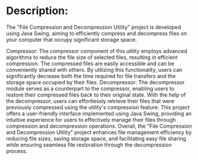 # Description:
The "File Compression and Decompression Utility" project is developed using Java Swing, aiming to efficiently compress and decompress files on your computer that occupy significant storage space.

Compressor:
The compressor component of this utility employs advanced algorithms to reduce the file size of selected files, resulting in efficient compression. The compressed files are easily accessible and can be conveniently shared with others. By utilizing this functionality, users can significantly decrease both the time required for file transfers and the storage space occupied by their files.
Decompressor:
The decompressor module serves as a counterpart to the compressor, enabling users to restore their compressed files back to their original state. With the help of the decompressor, users can effortlessly retrieve their files that were previously compressed using the utility's compression feature.
This project offers a user-friendly interface implemented using Java Swing, providing an intuitive experience for users to effectively manage their files through compression and decompression operations.
Overall, the "File Compression and Decompression Utility" project enhances file management efficiency by reducing file sizes, saving storage space, and facilitating easy file sharing while ensuring seamless file restoration through the decompression process.
